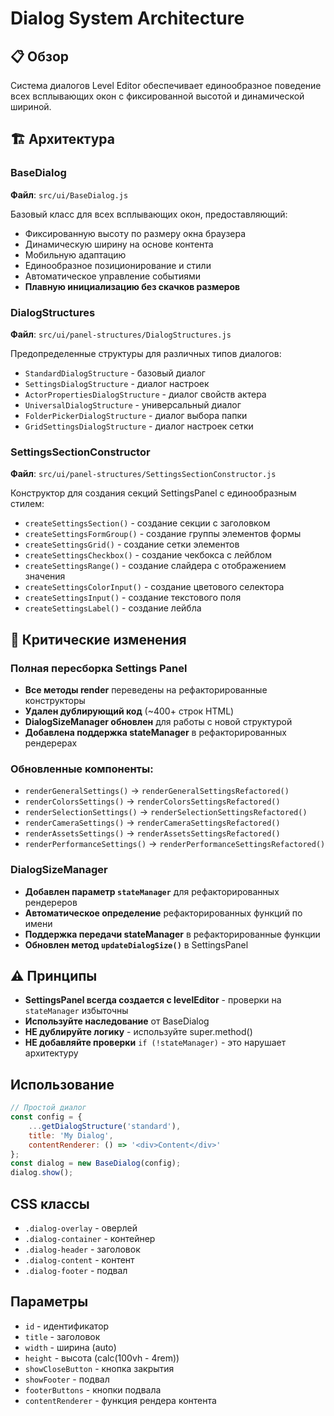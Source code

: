 # Dialog System Architecture

## 📋 Обзор

Система диалогов Level Editor обеспечивает единообразное поведение всех всплывающих окон с фиксированной высотой и динамической шириной.

## 🏗️ Архитектура

### BaseDialog
**Файл**: `src/ui/BaseDialog.js`

Базовый класс для всех всплывающих окон, предоставляющий:
- Фиксированную высоту по размеру окна браузера
- Динамическую ширину на основе контента
- Мобильную адаптацию
- Единообразное позиционирование и стили
- Автоматическое управление событиями
- **Плавную инициализацию без скачков размеров**

### DialogStructures
**Файл**: `src/ui/panel-structures/DialogStructures.js`

Предопределенные структуры для различных типов диалогов:
- `StandardDialogStructure` - базовый диалог
- `SettingsDialogStructure` - диалог настроек
- `ActorPropertiesDialogStructure` - диалог свойств актера
- `UniversalDialogStructure` - универсальный диалог
- `FolderPickerDialogStructure` - диалог выбора папки
- `GridSettingsDialogStructure` - диалог настроек сетки

### SettingsSectionConstructor
**Файл**: `src/ui/panel-structures/SettingsSectionConstructor.js`

Конструктор для создания секций SettingsPanel с единообразным стилем:
- `createSettingsSection()` - создание секции с заголовком
- `createSettingsFormGroup()` - создание группы элементов формы
- `createSettingsGrid()` - создание сетки элементов
- `createSettingsCheckbox()` - создание чекбокса с лейблом
- `createSettingsRange()` - создание слайдера с отображением значения
- `createSettingsColorInput()` - создание цветового селектора
- `createSettingsInput()` - создание текстового поля
- `createSettingsLabel()` - создание лейбла

## 🔄 Критические изменения

### Полная пересборка Settings Panel
- **Все методы render** переведены на рефакторированные конструкторы
- **Удален дублирующий код** (~400+ строк HTML)
- **DialogSizeManager обновлен** для работы с новой структурой
- **Добавлена поддержка stateManager** в рефакторированных рендерерах

### Обновленные компоненты:
- `renderGeneralSettings()` → `renderGeneralSettingsRefactored()`
- `renderColorsSettings()` → `renderColorsSettingsRefactored()`
- `renderSelectionSettings()` → `renderSelectionSettingsRefactored()`
- `renderCameraSettings()` → `renderCameraSettingsRefactored()`
- `renderAssetsSettings()` → `renderAssetsSettingsRefactored()`
- `renderPerformanceSettings()` → `renderPerformanceSettingsRefactored()`

### DialogSizeManager
- **Добавлен параметр `stateManager`** для рефакторированных рендереров
- **Автоматическое определение** рефакторированных функций по имени
- **Поддержка передачи stateManager** в рефакторированные функции
- **Обновлен метод `updateDialogSize()`** в SettingsPanel

## ⚠️ Принципы

- **SettingsPanel всегда создается с levelEditor** - проверки на `stateManager` избыточны
- **Используйте наследование** от BaseDialog
- **НЕ дублируйте логику** - используйте super.method()
- **НЕ добавляйте проверки** `if (!stateManager)` - это нарушает архитектуру

## Использование

```javascript
// Простой диалог
const config = {
    ...getDialogStructure('standard'),
    title: 'My Dialog',
    contentRenderer: () => '<div>Content</div>'
};
const dialog = new BaseDialog(config);
dialog.show();
```

## CSS классы

- `.dialog-overlay` - оверлей
- `.dialog-container` - контейнер
- `.dialog-header` - заголовок
- `.dialog-content` - контент
- `.dialog-footer` - подвал

## Параметры

- `id` - идентификатор
- `title` - заголовок
- `width` - ширина (auto)
- `height` - высота (calc(100vh - 4rem))
- `showCloseButton` - кнопка закрытия
- `showFooter` - подвал
- `footerButtons` - кнопки подвала
- `contentRenderer` - функция рендера контента
